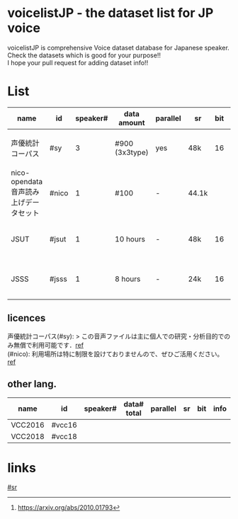 # voicelistJP - the dataset list for JP voice
voicelistJP is comprehensive Voice dataset database for Japanese speaker.  
Check the datasets which is good for your purpose!!  
I hope your pull request for adding dataset info!!


# List
| name                                   | id    | speaker# | data amount      | parallel | sr    | bit | info                          | references |
| -------------------------------------- | ----- | -------- | ---------------- | -------- | ----- | --- | ----------------------------- | ---------- |
| 声優統計コーパス                       | #sy   | 3        | #900 (3x3type) | yes      | 48k   | 16  | (long non-voice region)       |            |
| nico-opendata 音声読み上げデータセット | #nico | 1        | #100             | -        | 44.1k |     | parallel to #sy               |            |
| JSUT                                   | #jsut | 1        | 10 hours         | -        | 48k   | 16  | 無響室. Contain #sy parallel. |            |
| JSSS                                   | #jsss | 1        | 8 hours         | -        | 24k   | 16  | 無響室. Contain #sy parallel. | [^jsss_paper] |

[^sy_1]: 48kHz / 16bit の WAV ファイルであり [ref](https://voice-statistics.github.io/)  
[^nico_1]: check sampling rate by myself with librosa.core.load(path, sr=None)
[^jsut]: 音声データは48kHzでサンプリングされ，無響室で収録されました．一人の日本語女性話者の音声を収録しました．このコーパスは，10時間の音声 [ref](https://sites.google.com/site/shinnosuketakamichi/publication/jsut)
[^jsss_paper]:https://arxiv.org/abs/2010.01793

## licences
声優統計コーパス(#sy): > この音声ファイルは主に個人での研究・分析目的でのみ無償で利用可能です．[ref](https://voice-statistics.github.io/)  
(#nico): 利用場所は特に制限を設けておりませんので、ぜひご活用ください。 [ref](https://nico-opendata.jp/ja/casestudy/2stack_voice_conversion/report.html)  

## other lang.
| name    | id     | speaker# | data# total | parallel | sr  | bit | info | link | references |
| ------- | ------ | -------- | ----------- | -------- | --- | --- | ---- | ---- | ---------- |
| VCC2016 | #vcc16 |          |             |          |     |     |      |      |            |
| VCC2018 | #vcc18 |          |             |          |     |     |      |      |            |


# links
[#sr]([link](https://voice-statistics.github.io/))
